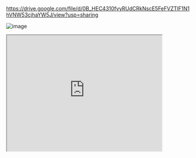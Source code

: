 https://drive.google.com/file/d/0B_HEC4310fvyRUdCRkNscE5FeFVZTlF1N1hVNW53cjhaYW5J/view?usp=sharing

![image](https://drive.google.com/file/d/0B_HEC4310fvyRUdCRkNscE5FeFVZTlF1N1hVNW53cjhaYW5J/view?usp=sharing>)

<iframe width="420" height="315" src="https://drive.google.com/file/d/0B_HEC4310fvyRUdCRkNscE5FeFVZTlF1N1hVNW53cjhaYW5J/view?usp=sharing"> </iframe>

